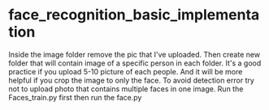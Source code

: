# face_recognition_basic_implementation
Inside the image folder remove the pic that I've uploaded.
Then create new folder that will contain image of a specific person in each folder. 
It's a good practice if you upload 5-10 picture of each people. And it will be more helpful if you crop the image to only the face.
To avoid detection error try not to upload photo that contains multiple faces in one image.
Run the Faces_train.py first then run the face.py
